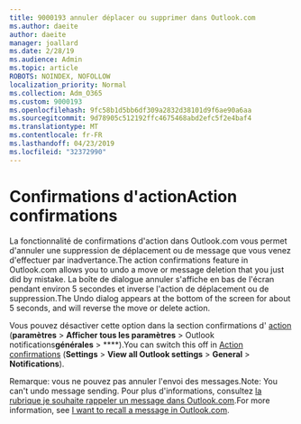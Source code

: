 ```yaml
---
title: 9000193 annuler déplacer ou supprimer dans Outlook.com
ms.author: daeite
author: daeite
manager: joallard
ms.date: 2/28/19
ms.audience: Admin
ms.topic: article
ROBOTS: NOINDEX, NOFOLLOW
localization_priority: Normal
ms.collection: Adm_O365
ms.custom: 9000193
ms.openlocfilehash: 9fc58b1d5bb6df309a2832d38101d9f6ae90a6aa
ms.sourcegitcommit: 9d78905c512192ffc4675468abd2efc5f2e4baf4
ms.translationtype: MT
ms.contentlocale: fr-FR
ms.lasthandoff: 04/23/2019
ms.locfileid: "32372990"
---
```

# <a name="action-confirmations"></a><span data-ttu-id="c9ad0-102">Confirmations d'action</span><span class="sxs-lookup"><span data-stu-id="c9ad0-102">Action confirmations</span></span>

<span data-ttu-id="c9ad0-103">La fonctionnalité de confirmations d'action dans Outlook.com vous permet d'annuler une suppression de déplacement ou de message que vous venez d'effectuer par inadvertance.</span><span class="sxs-lookup"><span data-stu-id="c9ad0-103">The action confirmations feature in Outlook.com allows you to undo a move or message deletion that you just did by mistake.</span></span> <span data-ttu-id="c9ad0-104">La boîte de dialogue annuler s'affiche en bas de l'écran pendant environ 5 secondes et inverse l'action de déplacement ou de suppression.</span><span class="sxs-lookup"><span data-stu-id="c9ad0-104">The Undo dialog appears at the bottom of the screen for about 5 seconds, and will reverse the move or delete action.</span></span>

<span data-ttu-id="c9ad0-105">Vous pouvez désactiver cette option dans la section confirmations d' [action](https://outlook.live.com/mail/options/general/notifications) (**paramètres** > **Afficher tous les paramètres** > Outlook notifications**générales** > \*\*\*\*).</span><span class="sxs-lookup"><span data-stu-id="c9ad0-105">You can switch this off in [Action confirmations](https://outlook.live.com/mail/options/general/notifications) (**Settings** > **View all Outlook settings** > **General** > **Notifications**).</span></span>

<span data-ttu-id="c9ad0-106">Remarque: vous ne pouvez pas annuler l'envoi des messages.</span><span class="sxs-lookup"><span data-stu-id="c9ad0-106">Note: You can't undo message sending.</span></span> <span data-ttu-id="c9ad0-107">Pour plus d'informations, consultez [la rubrique je souhaite rappeler un message dans Outlook.com](https://support.office.com/article/c069ddde-5282-4085-8f4c-d7b133324f8a).</span><span class="sxs-lookup"><span data-stu-id="c9ad0-107">For more information, see [I want to recall a message in Outlook.com](https://support.office.com/article/c069ddde-5282-4085-8f4c-d7b133324f8a).</span></span>
